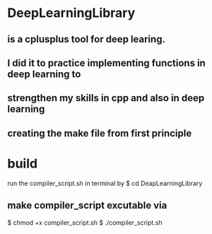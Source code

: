 # DeepLearningLibrary

## is a cplusplus tool for deep learing.
## I did it to practice implementing functions in deep learning to
## strengthen my skills in cpp and also in deep learning
## creating the make file from first principle

# build
run the compiler_script.sh in terminal by
$ cd DeapLearningLibrary

## make compiler_script excutable via
$ chmod +x compiler_script.sh
$ ./compiler_script.sh
